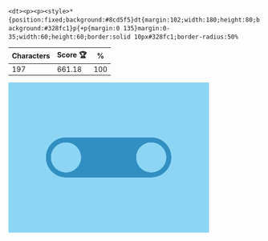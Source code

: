 `<dt><p><p><style>*{position:fixed;background:#8cd5f5}dt{margin:102;width:180;height:80;background:#328fc1}p{+p{margin:0 135}margin:0-35;width:60;height:60;border:solid 10px#328fc1;border-radius:50%`

| Characters | Score 🏆 | %   |
| ---------- | -------- | --- |
| 197        | 661.18   | 100 |

![](/2024/sep2024/13/20240913.png)
